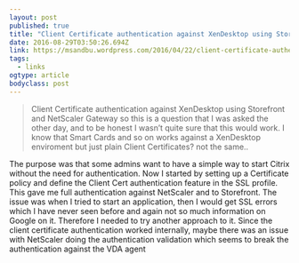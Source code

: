 ```yaml
---
layout: post 
published: true 
title: "Client Certificate authentication against XenDesktop using Storefront and NetScaler Gateway | Marius Sandbu - IT blog" 
date: 2016-08-29T03:50:26.694Z 
link: https://msandbu.wordpress.com/2016/04/22/client-certificate-authentication-against-xendesktop-using-storefront-and-netscaler-gateway/ 
tags:
  - links
ogtype: article 
bodyclass: post 
---
```


> Client Certificate authentication against XenDesktop using Storefront and NetScaler Gateway
so this is a question that I was asked the other day, and to be honest I wasn’t quite sure that this would work. I know that Smart Cards and so on works against a XenDesktop enviroment but just plain Client Certificates? not the same..

The purpose was that some admins want to have a simple way to start Citrix without the need for authentication. Now I started by setting up a Certificate policy and define the Client Cert authentication feature in the SSL profile. This gave me full authentication against NetScaler and to Storefront. The issue was when I tried to start an application, then I would get SSL errors which I have never seen before and again not so much information on Google on it. Therefore I needed to try another approach to it. Since the client certificate authentication worked internally, maybe there was an issue with NetScaler doing the authentication validation which seems to break the authentication against the VDA agent